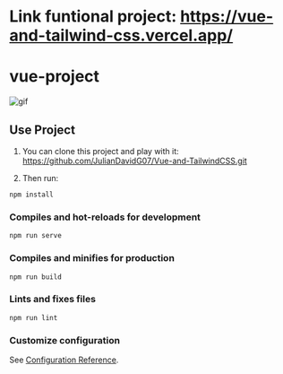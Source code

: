 # Link funtional project: https://vue-and-tailwind-css.vercel.app/
# vue-project

![gif](gif/captured.gif)

## Use Project
1. You can clone this project and play with it: https://github.com/JulianDavidG07/Vue-and-TailwindCSS.git

2. Then run:
```
npm install
```

### Compiles and hot-reloads for development
```
npm run serve
```

### Compiles and minifies for production
```
npm run build
```

### Lints and fixes files
```
npm run lint
```

### Customize configuration
See [Configuration Reference](https://cli.vuejs.org/config/).
